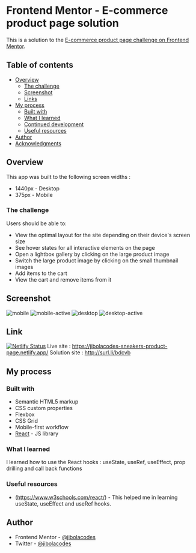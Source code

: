 # Frontend Mentor - E-commerce product page solution

This is a solution to the [E-commerce product page challenge on Frontend Mentor](https://www.frontendmentor.io/challenges/ecommerce-product-page-UPsZ9MJp6).

## Table of contents

- [Overview](#overview)
  - [The challenge](#the-challenge)
  - [Screenshot](#screenshot)
  - [Links](#links)
- [My process](#my-process)
  - [Built with](#built-with)
  - [What I learned](#what-i-learned)
  - [Continued development](#continued-development)
  - [Useful resources](#useful-resources)
- [Author](#author)
- [Acknowledgments](#acknowledgments)

## Overview
This app was built to the following screen widths : 
- 1440px - Desktop
- 375px - Mobile
                                                    
### The challenge

Users should be able to:

- View the optimal layout for the site depending on their device's screen size
- See hover states for all interactive elements on the page
- Open a lightbox gallery by clicking on the large product image
- Switch the large product image by clicking on the small thumbnail images
- Add items to the cart
- View the cart and remove items from it

## Screenshot

![mobile](src/assets/images/screenshot-mobile.png)
![mobile-active](src/assets/images/screenshot-mobile-active.png)
![desktop](src/assets/images/screenshot-desktop.png)
![desktop-active](src/assets/images/screenshot-desktop-active.png)

## Link
[![Netlify Status](https://api.netlify.com/api/v1/badges/42b3ee2a-0420-4069-a4aa-e552da3a9154/deploy-status)](https://app.netlify.com/sites/jibolacodes-sneakers-product-page/deploys)
Live site : https://jibolacodes-sneakers-product-page.netlify.app/
Solution site : http://surl.li/bdcvb

## My process

### Built with

- Semantic HTML5 markup
- CSS custom properties
- Flexbox
- CSS Grid
- Mobile-first workflow
- [React](https://reactjs.org/) - JS library

### What I learned

I learned how to use the React hooks : useState, useRef, useEffect, prop drilling and call back functions


### Useful resources

- (https://www.w3schools.com/react/) - This helped me in learning useState, useEffect and useRef hooks.

## Author

- Frontend Mentor - [@jibolacodes](https://www.frontendmentor.io/profile/jibolacodes)
- Twitter - [@jibolacodes](https://www.twitter.com/yourusername)





